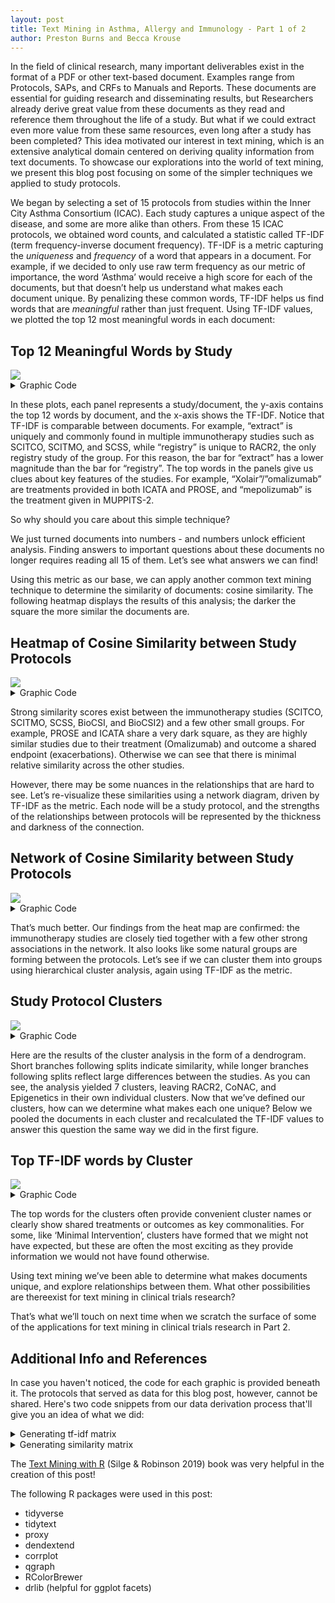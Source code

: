 ```yaml
---
layout: post
title: Text Mining in Asthma, Allergy and Immunology - Part 1 of 2
author: Preston Burns and Becca Krouse
---
```


In the field of clinical research, many important deliverables exist in the format of a PDF or other text-based document. Examples range from Protocols, SAPs, and CRFs to Manuals and Reports. These documents are essential for guiding research and disseminating results, but Researchers already derive great value from these documents as they read and reference them throughout the life of a study. But what if we could extract even more value from these same resources, even long after a study has been completed?  This idea motivated our interest in text mining, which is an extensive analytical domain centered on deriving quality information from text documents.  To showcase our explorations into the world of text mining, we present this blog post focusing on some of the simpler techniques we applied to study protocols. 

We began by selecting a set of 15 protocols from studies within the Inner City Asthma Consortium  (ICAC). Each study captures a unique aspect of the disease, and some are more alike than others. From these 15 ICAC protocols, we obtained word counts, and calculated a statistic called TF-IDF (term frequency-inverse document frequency). TF-IDF is a metric capturing the *uniqueness* and *frequency* of a word that appears in a document.  For example, if we decided to only use raw term frequency as our metric of importance, the word ‘Asthma’ would receive a high score for each of the documents, but that doesn’t help us understand what makes each document unique. By penalizing these common words, TF-IDF helps us find words that are *meaningful* rather than just frequent. Using TF-IDF values, we plotted the top 12 most meaningful words in each document:

## Top 12 Meaningful Words by Study
<img src="{{ site.baseurl }}/images/Top-12-Meaningful-Words-By-Study-Cropped.png"/>
<details><summary>Graphic Code</summary>
<p markdown="1">

```R
#################################################
#   Load libraries
#################################################
library(tidyverse)

#devtools::install_github("dgrtwo/drlib") #NEED TO INSTALL THIS PACKAGE FOR FACETS TO DESCEND
library(drlib)

#################################################
#   Set working directory
#################################################
setwd("./prog")

#################################################
#    Load data
#################################################
dp <- readRDS("../data/icac_protocols.Rds")


#################################################
#    Figure - top words by study based on tf-idf
#################################################

pdf(file = "study_top12word_barchart.pdf", width=20, height=12)

dp %>%
  group_by(study) %>%
  top_n(12, tf_idf) %>%
  ungroup() %>%
  mutate(word = reorder(word, tf_idf)) %>%
  ggplot(aes(reorder_within(word, tf_idf, study), tf_idf)) +
  geom_col(show.legend = FALSE, fill="#0072B2") +
  scale_x_reordered() +
  facet_wrap(~ study, scales = "free_y", ncol = 5) +
  xlab("Word")+
  ylab("TF-IDF") +
  coord_flip() +theme_bw() +
  theme(axis.title=element_text(size=16), strip.text = element_text(size=14), axis.text=element_text(size=13), 
        plot.title = element_text(size=20)) +
  ggtitle('Top 12 Meaningful Words by Study')

dev.off()
```
</p>

</details>

In these plots, each panel represents a study/document, the y-axis contains the top 12 words by document, and the x-axis shows the TF-IDF.  Notice that TF-IDF is comparable between documents.  For example, “extract” is uniquely and commonly found in multiple immunotherapy studies such as SCITCO, SCITMO, and SCSS, while “registry” is unique to RACR2, the only registry study of the group.  For this reason, the bar for “extract” has a lower magnitude than the bar for “registry”.  The top words in the panels give us clues about key features of the studies.  For example, “Xolair”/”omalizumab” are treatments provided in both ICATA and PROSE, and “mepolizumab” is the treatment given in MUPPITS-2.

So why should you care about this simple technique?

We just turned documents into numbers - and numbers unlock efficient analysis. Finding answers to important questions about these documents no longer requires reading all 15 of them. Let’s see what answers we can find!

Using this metric as our base, we can apply another common text mining technique to determine the similarity of documents: cosine similarity. The following heatmap displays the results of this analysis; the darker the square the more similar the documents are.

## Heatmap of Cosine Similarity between Study Protocols
<img src="{{ site.baseurl }}/images/Heatmap-of-Cosine-Similarity-between-Study-Protocols.png"/>
<details><summary>Graphic Code</summary>
<p>

```R
#################################################
#   Load libraries
#################################################
library(tidyverse)
library(tidytext)
library(proxy)
library(corrplot)

#################################################
#   Set working directory
#################################################
setwd("./prog")

#################################################
#    Load data
#################################################
dp_sim <- readRDS("../data/icac_similarity.Rds")


#################################################
#    Figure - top words by study based on tf-idf
#################################################

pdf(file = "study_similarity_corrplot.pdf", width=12, height=10)


col <- colorRampPalette(c("#BB4444", "#EE9988", "#FFFFFF", "#77AADD", "#4477AA"))

corrplot(corr=dp_sim, method="color", 
         col =  col(20),
         type="upper", 
         order="hclust",
         hclust.method = "ward.D2",
         tl.cex=1.3,
         cl.cex=1.2,
         number.cex=1.2,
         addCoef.col = "gray50", addCoefasPercent = FALSE,
         tl.col="black", tl.srt=45,
         diag=FALSE,
         cl.lim=c(0,1),
         cl.length=11, 
         mar=c(1,1,1,1), is.corr = FALSE
)

dev.off()
```
</p>

</details>

Strong similarity scores exist between the immunotherapy studies (SCITCO, SCITMO, SCSS, BioCSI, and BioCSI2) and a few other small groups.  For example, PROSE and ICATA share a very dark square, as they are highly similar studies due to their treatment (Omalizumab) and outcome a shared endpoint (exacerbations). Otherwise we can see that there is minimal relative similarity across the other studies.

However, there may be some nuances in the relationships that are hard to see. Let’s re-visualize these similarities using a network diagram, driven by TF-IDF as the metric. Each node will be a study protocol, and the strengths of the relationships between protocols will be represented by the thickness and darkness of the connection.

## Network of Cosine Similarity between Study Protocols
<img src="{{ site.baseurl }}/images/Network-of-Cosine-Similarity-between-Study-Protocols.png"/>
<details><summary>Graphic Code</summary>
<p>

```R
#################################################
#   Load libraries
#################################################
library(qgraph)



#################################################
#   Set working directory
#################################################
setwd("./prog")

#################################################
#    Load data
#################################################
dp_sim <- readRDS("../data/icac_similarity.Rds")


#################################################
#    Figure - top words by study based on tf-idf
#################################################

pdf(file = "study_similarity_network.pdf", width=10, height=8)

qgraph(dp_sim, layout='spring', vsize=8, node.width =1.2, label.cex=1.2, labels = colnames(dp_sim), minimum = 0.05)



dev.off()
```
</p>

</details>

That’s much better. Our findings from the heat map are confirmed: the immunotherapy studies are closely tied together with a few other strong associations in the network. It also looks like some natural groups are forming between the protocols. Let’s see if we can cluster them into groups using hierarchical cluster analysis, again using TF-IDF as the metric.

## Study Protocol Clusters
<img src="{{ site.baseurl }}/images/Study-Protocol-Clusters.png"/>
<details markdown="1"><summary>Graphic Code</summary>
<p>

```R
#################################################
#   Load libraries
#################################################

library(tidyverse)
library(tidytext)
library(proxy)
library(dendextend)
library(RColorBrewer)

#################################################
#   Set working directory
#################################################
setwd("./prog")

#################################################
#    Load data
#################################################
dp <- readRDS("../data/icac_protocols.Rds")


#################################################
#    Figure - top words by study based on tf-idf
#################################################

pdf(file = "study_similarity_cluster.pdf", width=10, height=6)

labels<- c('Immunotherapy','','','','Omalizumab','MUPPITS','Minimal Intervention') 

cast_tdm(dp, word, study, tf_idf) %>% 
  as.matrix %>%
  t()  %>% probably could have just used cast_dtm...
  dist(method='cosine')  %>%
  hclust(method="ward.D2") %>%
  as.dendrogram()  %>% 
  color_branches(k=7, col=brewer.pal(9,'Set1')[-c(6:7)],groupLabels=labels, cex=1.2)  %>%
  set("labels_cex", 1.1) %>% 
  plot(yaxt='n')


dev.off()
```
</p>

</details>

Here are the results of the cluster analysis in the form of a dendrogram.  Short branches following splits indicate similarity, while longer branches following splits reflect large differences between the studies.  As you can see, the analysis yielded 7 clusters, leaving RACR2, CoNAC, and Epigenetics in their own individual clusters. Now that we’ve defined our clusters, how can we determine what makes each one unique?  Below we pooled the documents in each cluster and recalculated the TF-IDF values to answer this question the same way we did in the first figure.

## Top TF-IDF words by Cluster
<img src="{{ site.baseurl }}/images/Top-TF-IDF-words-By-Cluster.png"/>
<details><summary>Graphic Code</summary>
<p>

```R
#################################################
#   Load libraries
#################################################

library(tidyverse)
library(RColorBrewer)
#devtools::install_github("dgrtwo/drlib") #NEED TO INSTALL THIS PACKAGE FOR FACETS TO DESCEND
library(drlib)



#################################################
#   Set working directory
#################################################
setwd("./prog")

#################################################
#    Load data
#################################################
dp <- readRDS("../data/cluster_tfidf.Rds")


#################################################
#    Figure - top words by study based on tf-idf
#################################################

pdf(file = "cluster_top12word_barchart.pdf", width=17, height=9)

#Plot Tf-IDF by cluster
dp %>%
  group_by(clust2) %>%
  top_n(12, tf_idf) %>%
  ungroup() %>%
  mutate(word = reorder(word, tf_idf)) %>%
  ggplot(aes(reorder_within(word, tf_idf, clust2), tf_idf, fill = clust2)) +
  geom_col(show.legend = FALSE) +
  scale_x_reordered() +
  facet_wrap(~ clust2, scales = "free_y", nrow = 2) +
  xlab("Word")+
  ylab("TF-IDF") +
  coord_flip() +
  theme_bw() + 
  theme(axis.title=element_text(size=18), strip.text = element_text(size=18), axis.text=element_text(size=14), 
        plot.title = element_text(size=20)) +
  scale_fill_manual(values = brewer.pal(9,'Set1')[-c(6:7)])


dev.off()
```
</p>

</details>

The top words for the clusters often provide convenient cluster names or clearly show shared treatments or outcomes as key commonalities. For some, like ‘Minimal Intervention’, clusters have formed that we might not have expected, but these are often the most exciting as they provide information we would not have found otherwise.

Using text mining we’ve been able to determine what makes documents unique, and explore relationships between them.  What other possibilities are thereexist for text mining in clinical trials research?

That’s what we’ll touch on next time when we scratch the surface of some of the applications for text mining in clinical trials research in Part 2.
## Additional Info and References

In case you haven't noticed, the code for each graphic is provided beneath it. The protocols that served as data for this blog post, however, cannot be shared. Here's two code snippets from our data derivation process that'll give you an idea of what we did: 
<details markdown="1"><summary>Generating tf-idf matrix</summary>
  
<p>
  
```R
library(tidyverse)
library(tidytext)

dp <- data_frame(path = protocol_files, 
                 doc = basename(protocol_files)) %>% 
  separate(doc, c("study","extra"), extra="merge") %>% 
  mutate(study = case_when(
    study=="Protocol" ~ "URECA",
    study=="ICAC" ~ "MUPPITS-1",
    study=="MUPPITS" ~ "MUPPITS-2",
    TRUE ~ study)) %>% 
  mutate(text = map_chr(path, ~ pdftools::pdf_text(.) %>%  
                          paste(., collapse=" "))) %>% 
  unnest_tokens(word, text) %>%       ### 1 rec per word per doc 
  #filter(!str_detect(word, "[0-9]") & !str_detect(word, "[:punct:]")) 
  anti_join(stop_words) %>%           ### remove stop words 
  mutate(word = str_replace_all(word, "[0-9]", ""),       #remove numbers from words
         word = str_replace_all(word, "[:punct:]", ""),   #remove punctution from words
         word = trimws(word)) %>%                         #trim white space off the ends of words
  anti_join(stop_words) %>%           ### remove stop words again
  filter(!is.na(word) & !word=="") %>%                    # remove missing/empty strings
  filter(!nchar(word)==1) %>% 
  select(study, word)%>% 
  count(study, word)  %>%  
  bind_tf_idf(word, study, n) %>% 
  arrange(desc(tf_idf))
```
</p>

</details>

<details markdown="1"><summary>Generating similarity matrix</summary>
 
<p markdown="1">
  
```R
library(tidyverse)
library(tidytext)
library(proxy)

dp_sim <-dp %>%
  cast_dtm(study, word, tf_idf) %>% #Create Document-Term Matrix
  as.matrix %>%
  simil(method='cosine', diag = TRUE) %>% #Calculate cosine similarities
  as.matrix(diag=0)
```
</p>

</details>

The [Text Mining with R](https://www.tidytextmining.com/) (Silge & Robinson 2019) book was very helpful in the creation of this post!

The following R packages were used in this post:
- tidyverse
- tidytext
- proxy
- dendextend
- corrplot
- qgraph
- RColorBrewer
- drlib (helpful for ggplot facets)



